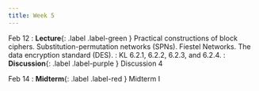 ```yaml
---
title: Week 5
---
```


Feb 12
: **Lecture**{: .label .label-green } Practical constructions of block ciphers. Substitution-permutation networks (SPNs). Fiestel Networks. The data encryption standard (DES).
    : KL 6.2.1, 6.2.2, 6.2.3, and 6.2.4.
: **Discussion**{: .label .label-purple } Discussion 4

Feb 14
: **Midterm**{: .label .label-red } Midterm I

